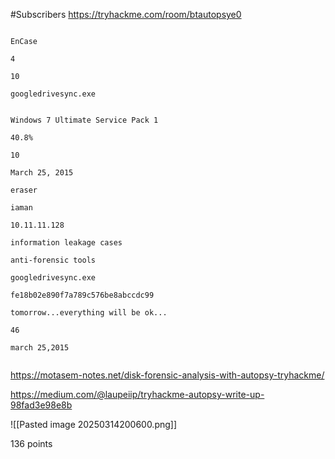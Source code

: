 #Subscribers 
https://tryhackme.com/room/btautopsye0

```

EnCase

4

10

googledrivesync.exe


Windows 7 Ultimate Service Pack 1

40.8%

10

March 25, 2015

eraser

iaman

10.11.11.128

information leakage cases

anti-forensic tools

googledrivesync.exe

fe18b02e890f7a789c576be8abccdc99

tomorrow...everything will be ok...

46

march 25,2015


```


https://motasem-notes.net/disk-forensic-analysis-with-autopsy-tryhackme/

https://medium.com/@laupeiip/tryhackme-autopsy-write-up-98fad3e98e8b

![[Pasted image 20250314200600.png]]

136 points


















































